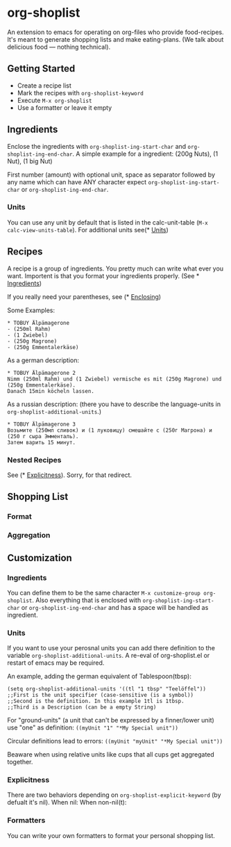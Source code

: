 # org-shoplist
An extension to emacs for operating on org-files who provide
food-recipes. It's meant to generate shopping lists and make
eating-plans. (We talk about delicious food — nothing technical).
## Getting Started ##
- Create a recipe list
- Mark the recipes with `org-shoplist-keyword`
- Execute `M-x org-shoplist`
- Use a formatter or leave it empty
## Ingredients ##
Enclose the ingredients with `org-shoplist-ing-start-char` and
`org-shoplist-ing-end-char`. A simple example for a
ingredient: (200g Nuts), (1 Nut), (1 big Nut)

First number (amount) with optional unit, space as separator followed by any
name which can have ANY character expect `org-shoplist-ing-start-char`
or `org-shoplist-ing-end-char`.
### Units ###
You can use any unit by default that is listed in the calc-unit-table
(`M-x calc-view-units-table`). For additional units see(* [Units](#Units))
## Recipes ##
A recipe is a group of ingredients. You pretty much can write what
ever you want. Importent is that you format your ingredients
properly. (See * [Ingredients](#Ingredients))

If you really need your parentheses, see (* [Enclosing](#Ingredients))

Some Examples:
```
* TOBUY Älpämagerone
- (250ml Rahm)
- (1 Zwiebel)
- (250g Magrone)
- (250g Emmentalerkäse)
```
As a german description:
```
* TOBUY Älpämagerone 2
Nimm (250ml Rahm) und (1 Zwiebel) vermische es mit (250g Magrone) und (250g Emmentalerkäse).
Danach 15min köcheln lassen.
```
As a russian description: (there you have to describe the language-units in `org-shoplist-additional-units`.)
```
* TOBUY Älpämagerone 3
Возьмите (250мл сливок) и (1 луковицу) смешайте с (250г Магрона) и (250 г сыра Эмменталь).
Затем варить 15 минут.
```
### Nested Recipes ###
See (* [Explicitness](#Explicitness)). Sorry, for that redirect.

## Shopping List ##

### Format ###

### Aggregation ###
## Customization ##
### Ingredients ###
You can define them to be the same character `M-x customize-group
org-shoplist`.  Also everything that is enclosed with
`org-shoplist-ing-start-char` or `org-shoplist-ing-end-char` and has a
space will be handled as ingredient.
### Units ###

If you want to use your perosnal units you can add
there definition to the variable `org-shoplist-additional-units`. A
re-eval of org-shoplist.el or restart of emacs may be required.

An example, adding the german equivalent of Tablespoon(tbsp):

```
(setq org-shoplist-additional-units '((tl "1 tbsp" "Teelöffel"))
;;First is the unit specifier (case-sensitive (is a symbol))
;;Second is the definition. In this example 1tl is 1tbsp.
;;Third is a Description (can be a empty String)
```

For "ground-units" (a unit that can't be expressed by a finner/lower
unit) use "one" as definition: `((myUnit "1" "*My Special unit"))`

Circular definitions lead to errors: `((myUnit "myUnit" "*My Special unit"))`

Beaware when using relative units like cups that all cups get aggregated together.

### Explicitness ###
There are two behaviors depending on `org-shoplist-explicit-keyword` (by defualt it's nil).
When nil: 
When non-nil(t): 
### Formatters ###
You can write your own formatters to format your personal shopping
list.
